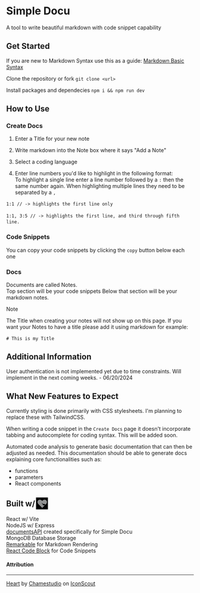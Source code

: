 # Simple Docu
A tool to write beautiful markdown with code snippet capability

## Get Started
If you are new to Markdown Syntax use this as a guide: [Markdown Basic Syntax](https://www.markdownguide.org/basic-syntax/)

Clone the repository or fork
`git clone <url>`

Install packages and dependecies
`npm i && npm run dev`

## How to Use
### Create Docs  

1. Enter a Title for your new note  

2. Write markdown into the Note box where it says "Add a Note"  

3. Select a coding language  

4. Enter line numbers you'd like to highlight in the following format:  
To highlight a single line enter a line number followed by a `:` then the same number again. When highlighting multiple lines they need to be separated by a `,`  
```plain
1:1 // -> highlights the first line only

1:1, 3:5 // -> highlights the first line, and third through fifth line.
```

### Code Snippets
You can copy your code snippets by clicking the `copy` button below each one

### Docs
Documents are called Notes.  
Top section will be your code snippets
Below that section will be your markdown notes.  
> [!NOTE] 
> The Title when creating your notes will not show up on this page. If you want your Notes to have a title please add it using markdown for example:
> ```
> # This is my Title
> ```
>>

## Additional Information
User authentication is not implemented yet due to time constraints. Will implement in the next coming weeks. \- 06/20/2024

## What New Features to Expect
Currently styling is done primarily with CSS stylesheets. I'm planning to replace these with TailwindCSS.

When writing a code snippet in the `Create Docs` page it doesn't incorporate tabbing and autocomplete for coding syntax. This will be added soon.

Automated code analysis to generate basic documentation that can then be adjusted as needed. This documentation should be able to generate docs explaining core functionalities such as:
- functions
- parameters
- React components  

## <div style="display: flex; align-items: center; gap: 3px;">Built w/ <img style="filter: invert(100%) sepia(18%) saturate(1%) hue-rotate(26deg) brightness(102%) contrast(101%);" src="./src/assets/images/heart.svg" alt="heart icon with a bolt inside" width="32px" /></div>
React w/ Vite  
NodeJS w/ Express  
[documentsAPI](https://github.com/wrfmartinez/documents-api) created specifically for Simple Docu  
MongoDB Database Storage  
[Remarkable](https://github.com/jonschlinkert/remarkable) for Markdown Rendering  
[React Code Block](https://react-code-block.netlify.app/) for Code Snippets

#### Attribution
---
<a href="https://iconscout.com/icons/heart" class="text-underline font-size-sm" target="_blank">Heart</a> by <a href="https://iconscout.com/contributors/chamedesign" class="text-underline font-size-sm">Chamestudio</a> on <a href="https://iconscout.com" class="text-underline font-size-sm">IconScout</a>